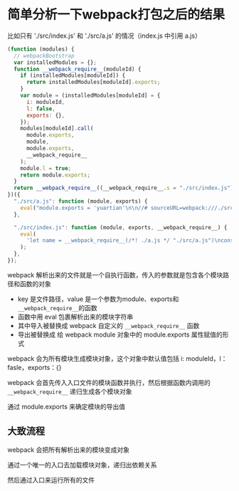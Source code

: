 # 简单分析一下webpack打包之后的结果

比如只有 './src/index.js' 和 './src/a.js' 的情况（index.js 中引用 a.js）

```js
(function (modules) {
  // webpackBootstrap
  var installedModules = {};
  function __webpack_require__(moduleId) {
    if (installedModules[moduleId]) {
      return installedModules[moduleId].exports;
    }
    var module = (installedModules[moduleId] = {
      i: moduleId,
      l: false,
      exports: {},
    });
    modules[moduleId].call(
      module.exports,
      module,
      module.exports,
      __webpack_require__
    );
    module.l = true;
    return module.exports;
  }
  return __webpack_require__((__webpack_require__.s = "./src/index.js"));
})({
  "./src/a.js": function (module, exports) {
    eval("module.exports = 'yuartian'\n\n//# sourceURL=webpack:///./src/a.js?");
  },

  "./src/index.js": function (module, exports, __webpack_require__) {
    eval(
      'let name = __webpack_require__(/*! ./a.js */ "./src/a.js")\nconsole.log(name)\n\n//# sourceURL=webpack:///./src/index.js?'
    );
  },
});

```

webpack 解析出来的文件就是一个自执行函数，传入的参数就是包含各个模块路径和函数的对象

- key 是文件路径，value 是一个参数为module、exports和`__webpack_require__`的函数
- 函数中用 eval 包裹解析出来的模块字符串
- 其中导入被替换成 webpack 自定义的 `__webpack_require__` 函数
- 导出被替换成 给 webpack module 对象中的 module.exports 属性赋值的形式

webpack 会为所有模块生成模块对象，这个对象中默认值包括 i: moduleId，l：fasle，exports：{}

webpack 会首先传入入口文件的模块函数并执行，然后根据函数内调用的 `__webpack_require__` 递归生成各个模块对象

通过 module.exports 来确定模块的导出值

## 大致流程

webpack 会把所有解析出来的模块变成对象

通过一个唯一的入口去加载模块对象，递归出依赖关系

然后通过入口来运行所有的文件



